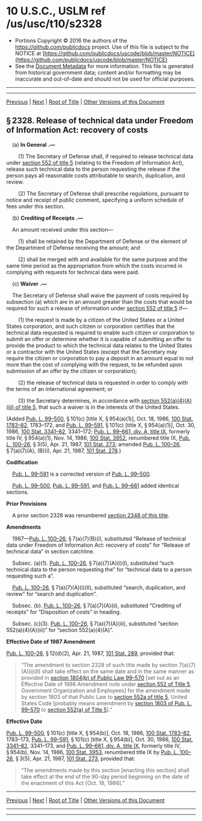 ---
---

# 10 U.S.C., USLM ref /us/usc/t10/s2328

* Portions Copyright © 2016 the authors of the https://github.com/publicdocs project.
  Use of this file is subject to the NOTICE at [https://github.com/publicdocs/uscode/blob/master/NOTICE](https://github.com/publicdocs/uscode/blob/master/NOTICE)
* See the [Document Metadata](././../../../../../..//README.md) for more information.
  This file is generated from historical government data; content and/or formatting may be inaccurate and out-of-date and should not be used for official purposes.

----------
----------

[Previous](./../../../../../..//us/usc/t10/stA/ptIV/ch137/m__us_usc_t10_s2327.md) | [Next](./../../../../../..//us/usc/t10/stA/ptIV/ch137/m__us_usc_t10_s2329.md) | [Root of Title](./../../../../../../) | [Other Versions of this Document](https://publicdocs.github.io/go/links?ns=uslm&ref=%2Fus%2Fusc%2Ft10%2Fs2328)

## § 2328. Release of technical data under Freedom of Information Act: recovery of costs

    (a)  __In General__  __.—__ 

        (1) The Secretary of Defense shall, if required to release technical data under [section 552 of title 5][/us/usc/t5/s552] (relating to the Freedom of Information Act), release such technical data to the person requesting the release if the person pays all reasonable costs attributable to search, duplication, and review.

        (2) The Secretary of Defense shall prescribe regulations, pursuant to notice and receipt of public comment, specifying a uniform schedule of fees under this section.

    (b)  __Crediting of Receipts__  __.—__ 

    An amount received under this section—

        (1) shall be retained by the Department of Defense or the element of the Department of Defense receiving the amount; and

        (2) shall be merged with and available for the same purpose and the same time period as the appropriation from which the costs incurred in complying with requests for technical data were paid.

    (c)  __Waiver__  __.—__ 

    The Secretary of Defense shall waive the payment of costs required by subsection (a) which are in an amount greater than the costs that would be required for such a release of information under [section 552 of title 5][/us/usc/t5/s552] if—

        (1) the request is made by a citizen of the United States or a United States corporation, and such citizen or corporation certifies that the technical data requested is required to enable such citizen or corporation to submit an offer or determine whether it is capable of submitting an offer to provide the product to which the technical data relates to the United States or a contractor with the United States (except that the Secretary may require the citizen or corporation to pay a deposit in an amount equal to not more than the cost of complying with the request, to be refunded upon submission of an offer by the citizen or corporation);

        (2) the release of technical data is requested in order to comply with the terms of an international agreement; or

        (3) the Secretary determines, in accordance with [section 552(a)(4)(A)(iii) of title 5][/us/usc/t5/s552/a/4/A/iii], that such a waiver is in the interests of the United States.

(Added [Pub. L. 99–500][/us/pl/99/500], § 101(c) \[title X, § 954(a)(1)\], Oct. 18, 1986, [100 Stat. 1783–82][/us/stat/100/1783-82], 1783–172, and [Pub. L. 99–591][/us/pl/99/591], § 101(c) \[title X, § 954(a)(1)\], Oct. 30, 1986, [100 Stat. 3341–82][/us/stat/100/3341-82], 3341–172; [Pub. L. 99–661, div. A, title IX][/us/pl/99/661/dA/tIX], formerly title IV, § 954(a)(1), Nov. 14, 1986, [100 Stat. 3952][/us/stat/100/3952], renumbered title IX, [Pub. L. 100–26][/us/pl/100/26], § 3(5), Apr. 21, 1987, [101 Stat. 273][/us/stat/101/273]; amended [Pub. L. 100–26][/us/pl/100/26], § 7(a)(7)(A), (B)(i), Apr. 21, 1987, [101 Stat. 278][/us/stat/101/278].)

 __Codification__ 

    [Pub. L. 99–591][/us/pl/99/591] is a corrected version of [Pub. L. 99–500][/us/pl/99/500].

    [Pub. L. 99–500][/us/pl/99/500], [Pub. L. 99–591][/us/pl/99/591], and [Pub. L. 99–661][/us/pl/99/661] added identical sections.

 __Prior Provisions__ 

    A prior section 2328 was renumbered [section 2348 of this title][/us/usc/t10/s2348].

 __Amendments__ 

    1987—[Pub. L. 100–26][/us/pl/100/26], § 7(a)(7)(B)(i), substituted “Release of technical data under Freedom of Information Act: recovery of costs” for “Release of technical data” in section catchline.

    Subsec. (a)(1). [Pub. L. 100–26][/us/pl/100/26], § 7(a)(7)(A)(i)(I), substituted “such technical data to the person requesting the” for “technical data to a person requesting such a”.

    [Pub. L. 100–26][/us/pl/100/26], § 7(a)(7)(A)(i)(II), substituted “search, duplication, and review” for “search and duplication”.

    Subsec. (b). [Pub. L. 100–26][/us/pl/100/26], § 7(a)(7)(A)(ii), substituted “Crediting of receipts” for “Disposition of costs” in heading.

    Subsec. (c)(3). [Pub. L. 100–26][/us/pl/100/26], § 7(a)(7)(A)(iii), substituted “section 552(a)(4)(A)(iii)” for “section 552(a)(4)(A)”.

 __Effective Date of 1987 Amendment__ 

[Pub. L. 100–26][/us/pl/100/26], § 12(d)(2), Apr. 21, 1987, [101 Stat. 289][/us/stat/101/289], provided that: 

> “The amendment to section 2328 of such title made by section 7(a)(7)(A)(i)(II) shall take effect on the same date and in the same manner as provided in [section 1804(b) of Public Law 99–570][/us/pl/99/570/s1804/b] \[set out as an Effective Date of 1986 Amendment note under [section 552 of Title 5][/us/usc/t5/s552], Government Organization and Employees\] for the amendment made by section 1803 of that Public Law to [section 552a of title 5][/us/usc/t5/s552a], United States Code \[probably means amendment by [section 1803 of Pub. L. 99–570][/us/pl/99/570/s1803] to [section 552(a) of Title 5][/us/usc/t5/s552/a]\].”

 __Effective Date__ 

[Pub. L. 99–500][/us/pl/99/500], § 101(c) \[title X, § 954(b)\], Oct. 18, 1986, [100 Stat. 1783–82][/us/stat/100/1783-82], 1783–173, [Pub. L. 99–591][/us/pl/99/591], § 101(c) \[title X, § 954(b)\], Oct. 30, 1986, [100 Stat. 3341–82][/us/stat/100/3341-82], 3341–173, and [Pub. L. 99–661, div. A, title IX][/us/pl/99/661/dA/tIX], formerly title IV, § 954(b), Nov. 14, 1986, [100 Stat. 3953][/us/stat/100/3953], renumbered title IX by [Pub. L. 100–26][/us/pl/100/26], § 3(5), Apr. 21, 1987, [101 Stat. 273][/us/stat/101/273], provided that: 

> “The amendments made by this section \[enacting this section\] shall take effect at the end of the 90-day period beginning on the date of the enactment of this Act \[Oct. 18, 1986\].”

----------

[Previous](./../../../../../..//us/usc/t10/stA/ptIV/ch137/m__us_usc_t10_s2327.md) | [Next](./../../../../../..//us/usc/t10/stA/ptIV/ch137/m__us_usc_t10_s2329.md) | [Root of Title](./../../../../../../) | [Other Versions of this Document](https://publicdocs.github.io/go/links?ns=uslm&ref=%2Fus%2Fusc%2Ft10%2Fs2328)

----------
----------

[/us/usc/t5/s552]: https://publicdocs.github.io/go/links?ns=uslm&ref=%2Fus%2Fusc%2Ft5%2Fs552
[/us/usc/t5/s552]: https://publicdocs.github.io/go/links?ns=uslm&ref=%2Fus%2Fusc%2Ft5%2Fs552
[/us/usc/t5/s552/a/4/A/iii]: https://publicdocs.github.io/go/links?ns=uslm&ref=%2Fus%2Fusc%2Ft5%2Fs552%2Fa%2F4%2FA%2Fiii
[/us/pl/99/500]: https://publicdocs.github.io/go/links?ns=uslm&ref=%2Fus%2Fpl%2F99%2F500
[/us/stat/100/1783-82]: https://publicdocs.github.io/go/links?ns=uslm&ref=%2Fus%2Fstat%2F100%2F1783-82
[/us/pl/99/591]: https://publicdocs.github.io/go/links?ns=uslm&ref=%2Fus%2Fpl%2F99%2F591
[/us/stat/100/3341-82]: https://publicdocs.github.io/go/links?ns=uslm&ref=%2Fus%2Fstat%2F100%2F3341-82
[/us/pl/99/661/dA/tIX]: https://publicdocs.github.io/go/links?ns=uslm&ref=%2Fus%2Fpl%2F99%2F661%2FdA%2FtIX
[/us/stat/100/3952]: https://publicdocs.github.io/go/links?ns=uslm&ref=%2Fus%2Fstat%2F100%2F3952
[/us/pl/100/26]: https://publicdocs.github.io/go/links?ns=uslm&ref=%2Fus%2Fpl%2F100%2F26
[/us/stat/101/273]: https://publicdocs.github.io/go/links?ns=uslm&ref=%2Fus%2Fstat%2F101%2F273
[/us/pl/100/26]: https://publicdocs.github.io/go/links?ns=uslm&ref=%2Fus%2Fpl%2F100%2F26
[/us/stat/101/278]: https://publicdocs.github.io/go/links?ns=uslm&ref=%2Fus%2Fstat%2F101%2F278
[/us/pl/99/591]: https://publicdocs.github.io/go/links?ns=uslm&ref=%2Fus%2Fpl%2F99%2F591
[/us/pl/99/500]: https://publicdocs.github.io/go/links?ns=uslm&ref=%2Fus%2Fpl%2F99%2F500
[/us/pl/99/500]: https://publicdocs.github.io/go/links?ns=uslm&ref=%2Fus%2Fpl%2F99%2F500
[/us/pl/99/591]: https://publicdocs.github.io/go/links?ns=uslm&ref=%2Fus%2Fpl%2F99%2F591
[/us/pl/99/661]: https://publicdocs.github.io/go/links?ns=uslm&ref=%2Fus%2Fpl%2F99%2F661
[/us/usc/t10/s2348]: https://publicdocs.github.io/go/links?ns=uslm&ref=%2Fus%2Fusc%2Ft10%2Fs2348
[/us/pl/100/26]: https://publicdocs.github.io/go/links?ns=uslm&ref=%2Fus%2Fpl%2F100%2F26
[/us/pl/100/26]: https://publicdocs.github.io/go/links?ns=uslm&ref=%2Fus%2Fpl%2F100%2F26
[/us/pl/100/26]: https://publicdocs.github.io/go/links?ns=uslm&ref=%2Fus%2Fpl%2F100%2F26
[/us/pl/100/26]: https://publicdocs.github.io/go/links?ns=uslm&ref=%2Fus%2Fpl%2F100%2F26
[/us/pl/100/26]: https://publicdocs.github.io/go/links?ns=uslm&ref=%2Fus%2Fpl%2F100%2F26
[/us/pl/100/26]: https://publicdocs.github.io/go/links?ns=uslm&ref=%2Fus%2Fpl%2F100%2F26
[/us/stat/101/289]: https://publicdocs.github.io/go/links?ns=uslm&ref=%2Fus%2Fstat%2F101%2F289
[/us/pl/99/570/s1804/b]: https://publicdocs.github.io/go/links?ns=uslm&ref=%2Fus%2Fpl%2F99%2F570%2Fs1804%2Fb
[/us/usc/t5/s552]: https://publicdocs.github.io/go/links?ns=uslm&ref=%2Fus%2Fusc%2Ft5%2Fs552
[/us/usc/t5/s552a]: https://publicdocs.github.io/go/links?ns=uslm&ref=%2Fus%2Fusc%2Ft5%2Fs552a
[/us/pl/99/570/s1803]: https://publicdocs.github.io/go/links?ns=uslm&ref=%2Fus%2Fpl%2F99%2F570%2Fs1803
[/us/usc/t5/s552/a]: https://publicdocs.github.io/go/links?ns=uslm&ref=%2Fus%2Fusc%2Ft5%2Fs552%2Fa
[/us/pl/99/500]: https://publicdocs.github.io/go/links?ns=uslm&ref=%2Fus%2Fpl%2F99%2F500
[/us/stat/100/1783-82]: https://publicdocs.github.io/go/links?ns=uslm&ref=%2Fus%2Fstat%2F100%2F1783-82
[/us/pl/99/591]: https://publicdocs.github.io/go/links?ns=uslm&ref=%2Fus%2Fpl%2F99%2F591
[/us/stat/100/3341-82]: https://publicdocs.github.io/go/links?ns=uslm&ref=%2Fus%2Fstat%2F100%2F3341-82
[/us/pl/99/661/dA/tIX]: https://publicdocs.github.io/go/links?ns=uslm&ref=%2Fus%2Fpl%2F99%2F661%2FdA%2FtIX
[/us/stat/100/3953]: https://publicdocs.github.io/go/links?ns=uslm&ref=%2Fus%2Fstat%2F100%2F3953
[/us/pl/100/26]: https://publicdocs.github.io/go/links?ns=uslm&ref=%2Fus%2Fpl%2F100%2F26
[/us/stat/101/273]: https://publicdocs.github.io/go/links?ns=uslm&ref=%2Fus%2Fstat%2F101%2F273


